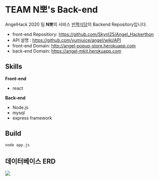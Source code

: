# TEAM N뽀's Back-end

AngelHack 2020 팀 **N뽀**의 서비스 [반짝식당](http://angel-popup-store.herokuapp.com)의 Backend Repository입니다.

- front-end Repositiory:  https://github.com/SkynI25/Angel_Hackerthon
- API 설명 :  https://github.com/yumjuice/angel/wiki/API
- front-end Domain: http://angel-popup-store.herokuapp.com 
- back-end Domain: https://angel-mkit.herokuapp.com 

## Skills

**Front-end**
- react

**Back-end**
- Node.js
- mysql
- express framework

## Build
`node app.js`

## 데이터베이스 ERD
![](https://user-images.githubusercontent.com/51349332/87877420-2f03e900-ca19-11ea-96a2-8758e026fe40.PNG)
